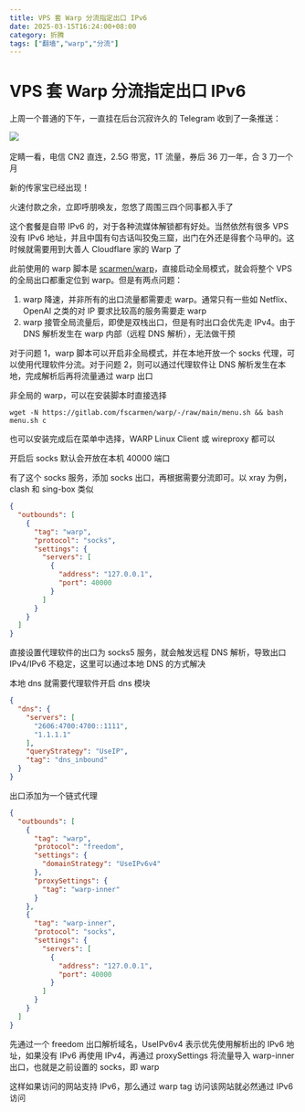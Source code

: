 ```yaml
---
title: VPS 套 Warp 分流指定出口 IPv6
date: 2025-03-15T16:24:00+08:00
category: 折腾
tags: ["翻墙","warp","分流"]
---
```

# VPS 套 Warp 分流指定出口 IPv6

上周一个普通的下午，一直挂在后台沉寂许久的 Telegram 收到了一条推送：

![](https://blog-img.shinya.click/2025/c2dcc1d96db444256f1092fb0e15ce3d.png)​

定睛一看，电信 CN2 直连，2.5G 带宽，1T 流量，券后 36 刀一年，合 3 刀一个月

新的传家宝已经出现！

火速付款之余，立即呼朋唤友，忽悠了周围三四个同事都入手了

这个套餐是自带 IPv6 的，对于各种流媒体解锁都有好处。当然依然有很多 VPS 没有 IPv6 地址，并且中国有句古话叫狡兔三窟，出门在外还是得套个马甲的。这时候就需要用到大善人 Cloudflare 家的 Warp 了

此前使用的 warp 脚本是 [scarmen/warp](https://gitlab.com/fscarmen/warp)，直接启动全局模式，就会将整个 VPS 的全局出口都重定位到 warp。但是有两点问题：

1. warp 降速，并非所有的出口流量都需要走 warp。通常只有一些如 Netflix、OpenAI 之类的对 IP 要求比较高的服务需要走 warp
2. warp 接管全局流量后，即使是双栈出口，但是有时出口会优先走 IPv4。由于 DNS 解析发生在 warp 内部（远程 DNS 解析），无法做干预

对于问题 1，warp 脚本可以开启非全局模式，并在本地开放一个 socks 代理，可以使用代理软件分流。对于问题 2，则可以通过代理软件让 DNS 解析发生在本地，完成解析后再将流量通过 warp 出口

非全局的 warp，可以在安装脚本时直接选择

```shell
wget -N https://gitlab.com/fscarmen/warp/-/raw/main/menu.sh && bash menu.sh c
```

也可以安装完成后在菜单中选择，WARP Linux Client 或 wireproxy 都可以

开启后 socks 默认会开放在本机 40000 端口

有了这个 socks 服务，添加 socks 出口，再根据需要分流即可。以 xray 为例，clash 和 sing-box 类似

```json
{
  "outbounds": [
    {
      "tag": "warp",
      "protocol": "socks",
      "settings": {
        "servers": [
          {
            "address": "127.0.0.1",
            "port": 40000
          }
        ]
      }
    }
  ]
}
```

直接设置代理软件的出口为 socks5 服务，就会触发远程 DNS 解析，导致出口 IPv4/IPv6 不稳定，这里可以通过本地 DNS 的方式解决

本地 dns 就需要代理软件开启 dns 模块

```json
{
  "dns": {
    "servers": [
      "2606:4700:4700::1111",
      "1.1.1.1"
    ],
    "queryStrategy": "UseIP",
    "tag": "dns_inbound"
  }
}
```

出口添加为一个链式代理

```json
{
  "outbounds": [
    {
      "tag": "warp",
      "protocol": "freedom",
      "settings": {
        "domainStrategy": "UseIPv6v4"
      },
      "proxySettings": {
        "tag": "warp-inner"
      }
    },
    {
      "tag": "warp-inner",
      "protocol": "socks",
      "settings": {
        "servers": [
          {
            "address": "127.0.0.1",
            "port": 40000
          }
        ]
      }
    }
  ]
}
```

先通过一个 freedom 出口解析域名，UseIPv6v4 表示优先使用解析出的 IPv6 地址，如果没有 IPv6 再使用 IPv4，再通过 proxySettings 将流量导入 warp-inner 出口，也就是之前设置的 socks，即 warp

这样如果访问的网站支持 IPv6，那么通过 warp tag 访问该网站就必然通过 IPv6 访问
